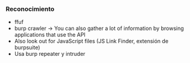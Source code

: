 ### Reconocimiento
- ffuf
- burp crawler -> You can also gather a lot of information by browsing applications that use the API
- Also look out for JavaScript files (JS Link Finder, extensión de burpsuite)
- Usa burp repeater y intruder